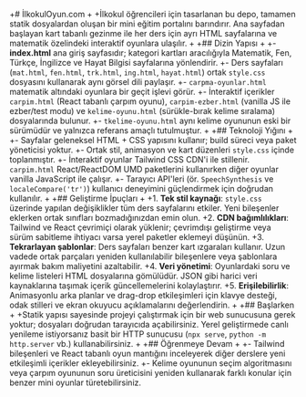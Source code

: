 +# İlkokulOyun.com
+
+İlkokul öğrencileri için tasarlanan bu depo, tamamen statik dosyalardan oluşan bir mini eğitim portalını barındırır. Ana sayfadan başlayan kart tabanlı gezinme ile her ders için ayrı HTML sayfalarına ve matematik özelindeki interaktif oyunlara ulaşılır.
+
+## Dizin Yapısı
+
+- **index.html** ana giriş sayfasıdır; kategori kartları aracılığıyla Matematik, Fen, Türkçe, İngilizce ve Hayat Bilgisi sayfalarına yönlendirir.
+- Ders sayfaları (`mat.html`, `fen.html`, `trk.html`, `ing.html`, `hayat.html`) ortak `style.css` dosyasını kullanarak aynı görsel dili paylaşır.
+- `carpma-oyunlar.html` matematik altındaki oyunlara bir geçit işlevi görür.
+- İnteraktif içerikler `carpim.html` (React tabanlı çarpım oyunu), `carpim-ezber.html` (vanilla JS ile ezber/test modu) ve `kelime-oyunu.html` (sürükle-bırak kelime sıralama) dosyalarında bulunur.
+- `tkelime-oyunu.html` aynı kelime oyununun eski bir sürümüdür ve yalnızca referans amaçlı tutulmuştur.
+
+## Teknoloji Yığını
+
+- Sayfalar geleneksel HTML + CSS yapısını kullanır; build süreci veya paket yöneticisi yoktur.
+- Ortak stil, animasyon ve kart düzenleri `style.css` içinde toplanmıştır.
+- İnteraktif oyunlar Tailwind CSS CDN'i ile stillenir. `carpim.html` React/ReactDOM UMD paketlerini kullanırken diğer oyunlar vanilla JavaScript ile çalışır.
+- Tarayıcı API'leri (ör. `SpeechSynthesis` ve `localeCompare('tr')`) kullanıcı deneyimini güçlendirmek için doğrudan kullanılır.
+
+## Geliştirme İpuçları
+
+1. **Tek stil kaynağı**: `style.css` üzerinde yapılan değişiklikler tüm ders sayfalarını etkiler. Yeni bileşenler eklerken ortak sınıfları bozmadığınızdan emin olun.
+2. **CDN bağımlılıkları**: Tailwind ve React çevrimiçi olarak yüklenir; çevrimdışı geliştirme veya sürüm sabitleme ihtiyacı varsa yerel paketler eklemeyi düşünün.
+3. **Tekrarlayan şablonlar**: Ders sayfaları benzer kart ızgaraları kullanır. Uzun vadede ortak parçaları yeniden kullanılabilir bileşenlere veya şablonlara ayırmak bakım maliyetini azaltabilir.
+4. **Veri yönetimi**: Oyunlardaki soru ve kelime listeleri HTML dosyalarına gömülüdür. JSON gibi harici veri kaynaklarına taşımak içerik güncellemelerini kolaylaştırır.
+5. **Erişilebilirlik**: Animasyonlu arka planlar ve drag-drop etkileşimleri için klavye desteği, odak stilleri ve ekran okuyucu açıklamalarını değerlendirin.
+
+## Başlarken
+
+Statik yapısı sayesinde projeyi çalıştırmak için bir web sunucusuna gerek yoktur; dosyaları doğrudan tarayıcıda açabilirsiniz. Yerel geliştirmede canlı yenileme istiyorsanız basit bir HTTP sunucusu (`npx serve`, `python -m http.server` vb.) kullanabilirsiniz.
+
+## Öğrenmeye Devam
+
+- Tailwind bileşenleri ve React tabanlı oyun mantığını inceleyerek diğer derslere yeni etkileşimli içerikler ekleyebilirsiniz.
+- Kelime oyununun seçim algoritmasını veya çarpım oyununun soru üreticisini yeniden kullanarak farklı konular için benzer mini oyunlar türetebilirsiniz.
